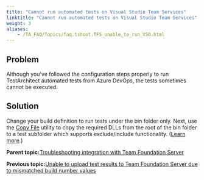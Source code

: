 ```yaml
--- 
title: "Cannot run automated tests on Visual Studio Team Services"
linktitle: "Cannot run automated tests on Visual Studio Team Services"
weight: 3
aliases: 
    - /TA_FAQ/Topics/faq.tshoot.TFS_unable_to_run_VSO.html
---
```


## Problem

Although you've followed the configuration steps properly to run TestArchitect automated tests from Azure DevOps, the tests sometimes cannot be executed.

## Solution

Change your build definition to run tests under the bin folder only. Next, use the [Copy File](https://www.visualstudio.com/docs/build/steps/utility/copy-files) utility to copy the required DLLs from the root of the bin folder to a test subfolder which supports exclude/include functionality. \([Learn more](https://github.com/Microsoft/vsts-tasks/issues/1951).\)

**Parent topic:**[Troubleshooting integration with Team Foundation Server](/TA_FAQ/Topics/faq.tshoot.TFS.html)

**Previous topic:**[Unable to upload test results to Team Foundation Server due to mismatched build number values](/TA_FAQ/Topics/faq.shoot.TFS_mismatched_build_number_values.html)

